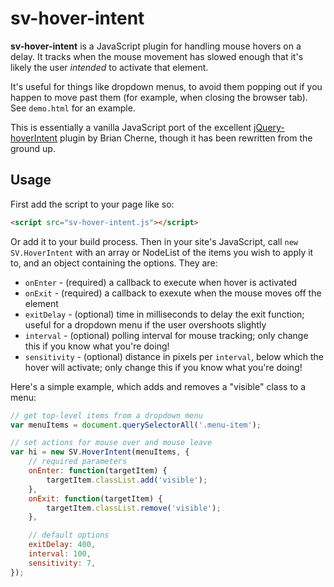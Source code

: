 sv-hover-intent
=================================================

**sv-hover-intent** is a JavaScript plugin for handling mouse hovers on a delay. It tracks when the mouse movement has slowed enough that it's likely the user *intended* to activate that element.

It's useful for things like dropdown menus, to avoid them popping out if you happen to move past them (for example, when closing the browser tab). See `demo.html` for an example.

This is essentially a vanilla JavaScript port of the excellent [jQuery-hoverIntent](https://github.com/briancherne/jquery-hoverIntent) plugin by Brian Cherne, though it has been rewritten from the ground up.

## Usage

First add the script to your page like so:

```html
<script src="sv-hover-intent.js"></script>
```

Or add it to your build process. Then in your site's JavaScript, call `new SV.HoverIntent` with an array or NodeList of the items you wish to apply it to, and an object containing the options. They are:

- `onEnter` - (required) a callback to execute when hover is activated
- `onExit` - (required) a callback to exexute when the mouse moves off the element
- `exitDelay` - (optional) time in milliseconds to delay the exit function; useful for a dropdown menu if the user overshoots slightly
- `interval` - (optional) polling interval for mouse tracking; only change this if you know what you're doing!
- `sensitivity` - (optional) distance in pixels per `interval`, below which the hover will activate; only change this if you know what you're doing!

Here's a simple example, which adds and removes a "visible" class to a menu:

```js
// get top-level items from a dropdown menu
var menuItems = document.querySelectorAll('.menu-item');

// set actions for mouse over and mouse leave
var hi = new SV.HoverIntent(menuItems, {
	// required parameters
	onEnter: function(targetItem) {
		targetItem.classList.add('visible');
	},
	onExit: function(targetItem) {
		targetItem.classList.remove('visible');
	},

	// default options
	exitDelay: 400,
	interval: 100,
	sensitivity: 7,
});
```
